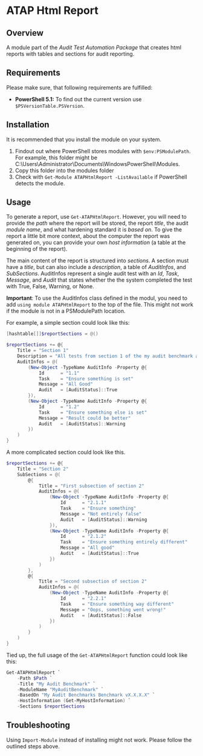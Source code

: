 # ATAP Html Report

## Overview

A module part of the *Audit Test Automation Package* that creates html reports with tables and sections for audit reporting.

## Requirements

Please make sure, that following requirements are fulfilled:

* **PowerShell 5.1:** To find out the current version use `$PSVersionTable.PSVersion`.

## Installation

It is recommended that you install the module on your system. 

1. Findout out where PowerShell stores modules with `$env:PSModulePath`. For example, this folder might be C:\Users\Administrator\Documents\WindowsPowerShell\Modules.
2. Copy this folder into the modules folder
3. Check with `Get-Module ATAPHtmlReport -ListAvailable` if PowerShell detects the module.

## Usage

To generate a report, use `Get-ATAPHtmlReport`. However, you will need to provide the *path* where the report will be stored, the report *title*, the audit *module name*, and what hardening standard it is *based on*. To give the report a little bit more context, about the computer the report was generated on, you can provide your own *host information* (a table at the beginning of the report).

The main content of the report is structured into *sections*. A section must have a *title*, but can also include a *description*, a table of *AuditInfos*, and *SubSections*. AuditInfos represent a single audit test with an *Id*, *Task*, *Message*, and *Audit* that states whether the the system completed the test with True, False, Warning, or None.

**Important**: To use the AuditInfos class defined in the modul, you need to add `using module ATAPHtmlReport` to the top of the file. This might not work if the module is not in a PSModulePath location.

For example, a simple section could look like this:

```powershell
[hashtable[]]$reportSections = @()

$reportSections += @{
    Title = "Section 1"
    Description = "All tests from section 1 of the my audit benchmark are here"
    AuditInfos = @(
        (New-Object -TypeName AuditInfo -Property @{
            Id      = "1.1"
            Task    = "Ensure something is set"
            Message = "All Good"
            Audit   = [AuditStatus]::True
        }),
        (New-Object -TypeName AuditInfo -Property @{
            Id      = "1.2"
            Task    = "Ensure something else is set"
            Message = "Result could be better"
            Audit   = [AuditStatus]::Warning
        })
    )
}
```

A more complicated section could look like this.

```powershell
$reportSections += @{
    Title = "Section 2"
    SubSections = @(
        @{
            Title = "First subsection of section 2"
            AuditInfos = @(
                (New-Object -TypeName AuditInfo -Property @{
                    Id      = "2.1.1"
                    Task    = "Ensure something"
                    Message = "Not entirely false"
                    Audit   = [AuditStatus]::Warning
                }),
                (New-Object -TypeName AuditInfo -Property @{
                    Id      = "2.1.2"
                    Task    = "Ensure something entirely different"
                    Message = "All good"
                    Audit   = [AuditStatus]::True
                })
            )
        },
        @{
            Title = "Second subsection of section 2"
            AuditInfos = @(
                (New-Object -TypeName AuditInfo -Property @{
                    Id      = "2.2.1"
                    Task    = "Ensure something way different"
                    Message = "Oops, something went wrong!"
                    Audit   = [AuditStatus]::False
                })
            )
        }
    )
}
```

Tied up, the full usage of the `Get-ATAPHtmlReport` function could look like this:

```powershell
Get-ATAPHtmlReport `
    -Path $Path `
    -Title "My Audit Benchmark" `
    -ModuleName "MyAuditBenchmark" `
    -BasedOn "My Audit Benchmarks Benchmark vX.X.X.X" `
    -HostInformation (Get-MyHostInformation) `
    -Sections $reportSections
```

## Troubleshooting
Using `Import-Module` instead of installing might not work. Please follow the outlined steps above.

